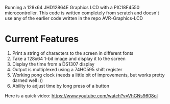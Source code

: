 Running a 128x64 JHD12864E Graphics LCD with a PIC18F4550 microcontroller. This code is written completely from scratch and doesn't use any of the earlier code written in the repo AVR-Graphics-LCD

Current Features
================
1. Print a string of characters to the screen in different fonts
1. Take a 128x64 1-bit image and display it to the screen
1. Display the time from a DS1307 display
1. Output is multiplexed using a 74HC595 shift register
1. Working pong clock (needs a little bit of improvements, but works pretty darned well :))
1. Ability to adjust time by long press of a button

Here is a quick video:
https://www.youtube.com/watch?v=VhGNs9608oI
